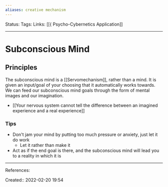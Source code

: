 ```yaml
---
aliases: creative mechanism
---
```

Status:
Tags:
Links: [[{ Psycho-Cybernetics Application]]
___

# Subconscious Mind

## Principles
The subconscious mind is a [[Servomechanism]], rather than a mind. It is given an input/goal of your choosing that it automatically works towards. We can feed our subconscious mind goals through the form of mental images and our imagination.
- [[Your nervous system cannot tell the difference between an imagined experience and a real experience]]

### Tips
- Don't jam your mind by putting too much pressure or anxiety, just let it do work
	- Let it rather than make it
- Act as if the end goal is there, and the subconscious mind will lead you to a reality in which it is
___
References:

Created:: 2022-02-20 19:54


